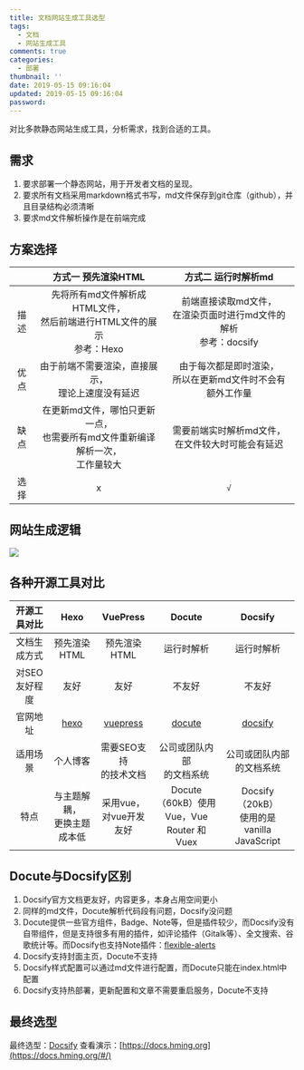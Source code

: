```yaml
---
title: 文档网站生成工具选型
tags:
  - 文档
  - 网站生成工具
comments: true
categories:
  - 部署
thumbnail: ''
date: 2019-05-15 09:16:04
updated: 2019-05-15 09:16:04
password:
---
```

对比多款静态网站生成工具，分析需求，找到合适的工具。
<!-- more -->
## 需求
1. 要求部署一个静态网站，用于开发者文档的呈现。
2. 要求所有文档采用markdown格式书写，md文件保存到git仓库（github），并且目录结构必须清晰
3. 要求md文件解析操作是在前端完成

## 方案选择

||方式一 预先渲染HTML|方式二 运行时解析md|
|:--:|:--:|:--:|
|描述|先将所有md文件解析成HTML文件，<br>然后前端进行HTML文件的展示<br>参考：Hexo|前端直接读取md文件，<br>在渲染页面时进行md文件的解析<br>参考：docsify|
|优点|由于前端不需要渲染，直接展示，<br>理论上速度没有延迟|由于每次都是即时渲染，<br>所以在更新md文件时不会有额外工作量|
|缺点|在更新md文件，哪怕只更新一点，<br>也需要所有md文件重新编译解析一次，<br>工作量较大|需要前端实时解析md文件，<br>在文件较大时可能会有延迟|
|选择|x|`√`|

## 网站生成逻辑
![](http://image.hming.org/文档网站生成工具选型/网站生成逻辑图.png)

## 各种开源工具对比
|开源工具对比|Hexo|VuePress|Docute|Docsify|
|:--:|:--:|:--:|:--:|:--:|
|文档生成方式|预先渲染HTML|预先渲染HTML|运行时解析|运行时解析|
|对SEO友好程度|友好|友好|不友好|不友好|
|官网地址|[hexo](https://hexo.io/zh-cn/docs/)|[vuepress](https://vuepress.vuejs.org/zh/)|[docute](https://docute.org/zh/)|[docsify](https://docsify.js.org/#/zh-cn/)|
|适用场景|个人博客|需要SEO支持<br>的技术文档|公司或团队内部<br>的文档系统|公司或团队内部<br>的文档系统|
|特点|与主题解耦，<br>更换主题成本低|采用vue，<br>对vue开发友好|Docute（60kB）使用<br>Vue，Vue Router 和 Vuex|Docsify（20kB）<br>使用的是 vanilla JavaScript|

## Docute与Docsify区别
1. Docsify官方文档更友好，内容更多，本身占用空间更小
2. 同样的md文件，Docute解析代码段有问题，Docsify没问题
3. Docute提供一些官方组件，Badge、Note等，但是插件较少，而Docsify没有自带组件，但是支持很多有用的插件，如评论插件（Gitalk等）、全文搜索、谷歌统计等。而Docsify也支持Note插件：[flexible-alerts](https://github.com/zanfab/docsify-plugin-flexible-alerts)
4. Docsify支持封面主页，Docute不支持
5. Docsify样式配置可以通过md文件进行配置，而Docute只能在index.html中配置
6. Docsify支持热部署，更新配置和文章不需要重启服务，Docute不支持

## 最终选型
最终选型：[Docsify](https://docsify.js.org/#/zh-cn/)
查看演示：[https://docs.hming.org](https://docs.hming.org/#/)